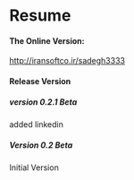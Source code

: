 # Resume

#### The Online Version: <br>
http://iransoftco.ir/sadegh3333

#### Release Version

##### version 0.2.1 Beta
  added linkedin
##### Version 0.2 Beta
  Initial Version